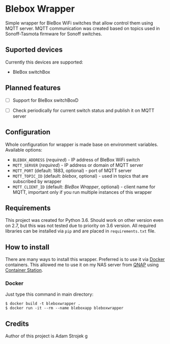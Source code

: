 # Blebox Wrapper

Simple wrapper for BleBox WiFi switches that allow control them using MQTT server. MQTT communication was created based
on topics used in Sonoff-Tasmota firmware for Sonoff switches.

## Suported devices

Currently this devices are supported:

- BleBox switchBox

## Planned features

- [ ] Support for BleBox switchBoxD
- [ ] Check periodically for current switch status and publish it on MQTT server


## Configuration

Whole configuration for wrapper is made base on environment variables. Available options:

- `BLEBOX_ADDRESS` (*required*) - IP address of BleBox WiFi switch
- `MQTT_SERVER` (*required*) - IP address or domain of MQTT server
- `MQTT_PORT` (default: 1883, optional) - port of MQTT server
- `MQTT_TOPIC_ID` (default: _blebox_, optional) - used in topics that are subscribed by wrapper
- `MQTT_CLIENT_ID` (default: _BleBox Wrapper_, optional) - client name for MQTT, important only if you run multiple
 instances of this wrapper


## Requirements

This project was created for Python 3.6. Should work on other version even on 2.7, but this was not tested due to
priority on 3.6 version. All required libraries can be installed via `pip` and are placed in `requirements.txt` file.


## How to install

There are many ways to install this wrapper. Preferred is to use it via [Docker](https://www.docker.com/) containers.
This allowed me to use it on my NAS server from [QNAP](https://www.qnap.com/) using
[Container Station](https://www.qnap.com/solution/container_station/en/).

### Docker
Just type this command in main directory:

```commandline
$ docker build -t bleboxwrapper .
$ docker run -it --rm --name bleboxapp bleboxwrapper
```

## Credits
Author of this project is Adam Strojek
g
